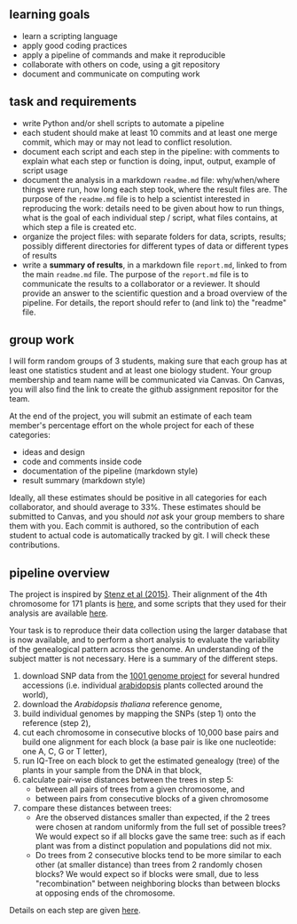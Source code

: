 ## learning goals

- learn a scripting language
- apply good coding practices
- apply a pipeline of commands and make it reproducible
- collaborate with others on code, using a git repository
- document and communicate on computing work

## task and requirements

- write Python and/or shell scripts to automate a pipeline
- each student should make at least 10 commits and at least one merge commit,
  which may or may not lead to conflict resolution.
- document each script and each step in the pipeline: with comments to explain
  what each step or function is doing, input, output, example of script usage
- document the analysis in a markdown `readme.md` file:
  why/when/where things were run, how long each step took,
  where the result files are.
  The purpose of the `readme.md` file is to help a scientist interested
  in reproducing the work: details need to be given about how to run things,
  what is the goal of each individual step / script, what files contains,
  at which step a file is created etc.
- organize the project files: with separate folders for data, scripts, results;
  possibly different directories for different types of data or different
  types of results
- write a **summary of results**, in a markdown file `report.md`,
  linked to from the main `readme.md` file.
  The purpose of the `report.md` file is to communicate the results to
  a collaborator or a reviewer. It should provide an answer to the scientific
  question and a broad overview of the pipeline. For details, the report
  should refer to (and link to) the "readme" file.


## group work

I will form random groups of 3 students, making sure that each group has
at least one statistics student and at least one biology student.
Your group membership and team name will be communicated via Canvas.
On Canvas, you will also
find the link to create the github assignment repositor for the team.

At the end of the project, you will submit an estimate
of each team member's percentage effort on the whole project for each of these
categories:

* ideas and design
* code and comments inside code
* documentation of the pipeline (markdown style)
* result summary (markdown style)

Ideally, all these estimates should be positive in all categories for
each collaborator, and should average to 33%.
These estimates should be submitted to Canvas,
and you should *not* ask your group members to share them with you.
Each commit is authored, so the contribution of each student to actual
code is automatically tracked by git. I will check these contributions.

## pipeline overview

The project is inspired by
[Stenz et al (2015)](https://doi.org/10.1093/sysbio/syv039).
Their alignment of the 4th chromosome for 171 plants is
[here](http://datadryad.org/resource/doi:10.5061/dryad.q044d/3),
and some scripts that they used for their analysis are available
[here](https://github.com/nstenz/TICR).

Your task is to reproduce their data collection using the larger database that is
now available, and to perform a short analysis to evaluate the variability of the
genealogical pattern across the genome. An understanding of the subject
matter is not necessary. Here is a summary of the different steps.

1. download SNP data from the [1001 genome project](http://1001genomes.org)
   for several hundred accessions
   (i.e. individual [arabidopsis](https://en.wikipedia.org/wiki/Arabidopsis_thaliana)
   plants collected around the world),
2. download the *Arabidopsis thaliana* reference genome,
3. build individual genomes by mapping the SNPs (step 1)
   onto the reference (step 2),
4. cut each chromosome in consecutive blocks of 10,000 base pairs
   and build one alignment for each block (a base pair is like one nucleotide:
   one A, C, G or T letter),
5. run IQ-Tree on each block to get the estimated
   genealogy (tree) of the plants in your sample from the DNA in that block,
6. calculate pair-wise distances between the trees in step 5:
   * between all pairs of trees from a given chromosome, and
   * between pairs from consecutive blocks of a given chromosome
7. compare these distances between trees:
   * Are the observed distances smaller than expected,
     if the 2 trees were chosen at random uniformly from the full set of possible trees?
     We would expect so if all blocks gave the same tree:
     such as if each plant was from a distinct population and populations did not mix.
   * Do trees from 2 consecutive blocks tend to be more similar to each
     other (at smaller distance) than trees from 2 randomly chosen blocks?
     We would expect so if blocks were small, due to less "recombination"
     between neighboring blocks than between blocks at opposing ends of the chromosome.


Details on each step are given [here](stepsinstructions.md).
